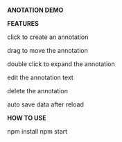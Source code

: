 **ANOTATION DEMO**

**FEATURES**

click to create an annotation

drag to move the annotation

double click to expand the annotation

edit the annotation text

delete the annotation

auto save data after reload

**HOW TO USE**

npm install
npm start